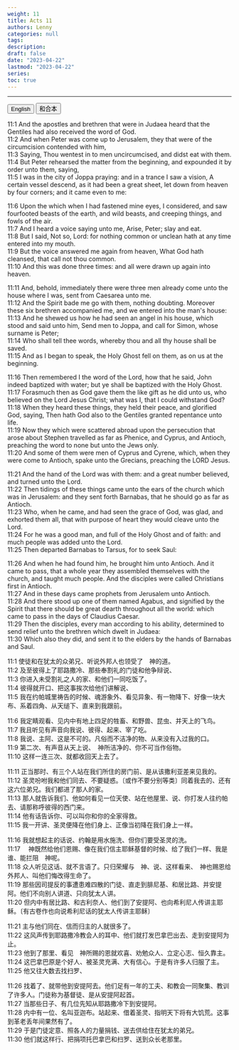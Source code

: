 ```yaml
---
weight: 11
title: Acts 11
authors: Lenny
categories: null
tags: 
description: 
draft: false
date: "2023-04-22"
lastmod: "2023-04-22"
series:
toc: true
---
```



<!--more-->
---

<!-- Tab links -->
<div class="tab">
  <button class="tablinks active" onclick="tablabel(event, 'english')">English</button>
  <button class="tablinks" onclick="tablabel(event, 'chinese')">和合本</button>
  
</div>

<!-- Tab content -->
<div id="english" class="tabcontent" style="display:block">

11:1 And the apostles and brethren that were in Judaea heard that the Gentiles had also received the word of God.  
11:2 And when Peter was come up to Jerusalem, they that were of the circumcision contended with him,  
11:3 Saying, Thou wentest in to men uncircumcised, and didst eat with them.  
11:4 But Peter rehearsed the matter from the beginning, and expounded it by order unto them, saying,  
11:5 I was in the city of Joppa praying: and in a trance I saw a vision, A certain vessel descend, as it had been a great sheet, let down from heaven by four corners; and it came even to me:  

11:6 Upon the which when I had fastened mine eyes, I considered, and saw fourfooted beasts of the earth, and wild beasts, and creeping things, and fowls of the air.  
11:7 And I heard a voice saying unto me, Arise, Peter; slay and eat.  
11:8 But I said, Not so, Lord: for nothing common or unclean hath at any time entered into my mouth.  
11:9 But the voice answered me again from heaven, What God hath cleansed, that call not thou common.  
11:10 And this was done three times: and all were drawn up again into heaven.  

11:11 And, behold, immediately there were three men already come unto the house where I was, sent from Caesarea unto me.  
11:12 And the Spirit bade me go with them, nothing doubting. Moreover these six brethren accompanied me, and we entered into the man's house:  
11:13 And he shewed us how he had seen an angel in his house, which stood and said unto him, Send men to Joppa, and call for Simon, whose surname is Peter;  
11:14 Who shall tell thee words, whereby thou and all thy house shall be saved.  
11:15 And as I began to speak, the Holy Ghost fell on them, as on us at the beginning.  

11:16 Then remembered I the word of the Lord, how that he said, John indeed baptized with water; but ye shall be baptized with the Holy Ghost.  
11:17 Forasmuch then as God gave them the like gift as he did unto us, who believed on the Lord Jesus Christ; what was I, that I could withstand God?  
11:18 When they heard these things, they held their peace, and glorified God, saying, Then hath God also to the Gentiles granted repentance unto life.  
11:19 Now they which were scattered abroad upon the persecution that arose about Stephen travelled as far as Phenice, and Cyprus, and Antioch, preaching the word to none but unto the Jews only.  
11:20 And some of them were men of Cyprus and Cyrene, which, when they were come to Antioch, spake unto the Grecians, preaching the LORD Jesus.  

11:21 And the hand of the Lord was with them: and a great number believed, and turned unto the Lord.  
11:22 Then tidings of these things came unto the ears of the church which was in Jerusalem: and they sent forth Barnabas, that he should go as far as Antioch.  
11:23 Who, when he came, and had seen the grace of God, was glad, and exhorted them all, that with purpose of heart they would cleave unto the Lord.  
11:24 For he was a good man, and full of the Holy Ghost and of faith: and much people was added unto the Lord.  
11:25 Then departed Barnabas to Tarsus, for to seek Saul:  

11:26 And when he had found him, he brought him unto Antioch. And it came to pass, that a whole year they assembled themselves with the church, and taught much people. And the disciples were called Christians first in Antioch.  
11:27 And in these days came prophets from Jerusalem unto Antioch.  
11:28 And there stood up one of them named Agabus, and signified by the Spirit that there should be great dearth throughout all the world: which came to pass in the days of Claudius Caesar.  
11:29 Then the disciples, every man according to his ability, determined to send relief unto the brethren which dwelt in Judaea:  
11:30 Which also they did, and sent it to the elders by the hands of Barnabas and Saul.  
</div>

<div id="chinese" class="tabcontent">

11:1 使徒和在犹太的众弟兄、听说外邦人也领受了　神的道。  
11:2 及至彼得上了耶路撒冷、那些奉割礼的门徒和他争辩说、  
11:3 你进入未受割礼之人的家、和他们一同吃饭了。  
11:4 彼得就开口、把这事挨次给他们讲解说、  
11:5 我在约帕城里祷告的时候、魂游象外、看见异象、有一物降下、好像一块大布、系着四角、从天缒下、直来到我跟前。  

11:6 我定睛观看、见内中有地上四足的牲畜、和野兽、昆虫、并天上的飞鸟。  
11:7 我且听见有声音向我说、彼得、起来、宰了吃。  
11:8 我说、主阿、这是不可的。凡俗而不洁净的物、从来没有入过我的口。  
11:9 第二次、有声音从天上说、　神所洁净的、你不可当作俗物。  
11:10 这样一连三次、就都收回天上去了。  

11:11 正当那时、有三个人站在我们所住的房门前、是从该撒利亚差来见我的。  
11:12 圣灵吩咐我和他们同去、不要疑惑。〔或作不要分别等类〕同着我去的、还有这六位弟兄。我们都进了那人的家。  
11:13 那人就告诉我们、他如何看见一位天使、站在他屋里、说、你打发人往约帕去、请那称呼彼得的西门来。  
11:14 他有话告诉你、可以叫你和你的全家得救。  
11:15 我一开讲、圣灵便降在他们身上、正像当初降在我们身上一样。  

11:16 我就想起主的话说、约翰是用水施洗、但你们要受圣灵的洗。  
11:17 　神既然给他们恩赐、像在我们信主耶稣基督的时候、给了我们一样、我是谁、能拦阻　神呢。  
11:18 众人听见这话、就不言语了。只归荣耀与　神、说、这样看来、　神也赐恩给外邦人、叫他们悔改得生命了。  
11:19 那些因司提反的事遭患难四散的门徒、直走到腓尼基、和居比路、并安提阿。他们不向别人讲道、只向犹太人讲。  
11:20 但内中有居比路、和古利奈人、他们到了安提阿、也向希利尼人传讲主耶稣。〔有古卷作也向说希利尼话的犹太人传讲主耶稣〕

11:21 主与他们同在、信而归主的人就很多了。  
11:22 这风声传到耶路撒冷教会人的耳中、他们就打发巴拿巴出去、走到安提阿为止。  
11:23 他到了那里、看见　神所赐的恩就欢喜、劝勉众人、立定心志、恒久靠主。  
11:24 这巴拿巴原是个好人、被圣灵充满、大有信心。于是有许多人归服了主。  
11:25 他又往大数去找扫罗、  

11:26 找着了、就带他到安提阿去。他们足有一年的工夫、和教会一同聚集、教训了许多人。门徒称为基督徒、是从安提阿起首。  
11:27 当那些日子、有几位先知从耶路撒冷下到安提阿。  
11:28 内中有一位、名叫亚迦布。站起来、借着圣灵、指明天下将有大饥荒。这事到革老丢年间果然有了。  
11:29 于是门徒定意、照各人的力量捐钱、送去供给住在犹太的弟兄。  
11:30 他们就这样行、把捐项托巴拿巴和扫罗、送到众长老那里。  
</div>